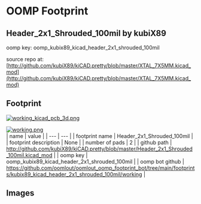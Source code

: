 # OOMP Footprint  
## Header_2x1_Shrouded_100mil  by kubiX89  
  
oomp key: oomp_kubix89_kicad_header_2x1_shrouded_100mil  
  
source repo at: [http://github.com/kubiX89/kiCAD.pretty/blob/master/XTAL_7X5MM.kicad_mod](http://github.com/kubiX89/kiCAD.pretty/blob/master/XTAL_7X5MM.kicad_mod)  
## Footprint  
  
[![working_kicad_pcb_3d.png](working_kicad_pcb_3d_600.png)](working_kicad_pcb_3d.png)  
  
[![working.png](working_600.png)](working.png)  
| name | value | 
| --- | --- | 
| footprint name | Header_2x1_Shrouded_100mil | 
| footprint description | None | 
| number of pads | 2 | 
| github path | http://github.com/kubiX89/kiCAD.pretty/blob/master/Header_2x1_Shrouded_100mil.kicad_mod | 
| oomp key | oomp_kubix89_kicad_header_2x1_shrouded_100mil | 
| oomp bot github | https://github.com/oomlout/oomlout_oomp_footprint_bot/tree/main/footprints/kubix89_kicad_header_2x1_shrouded_100mil/working | 
## Images  
